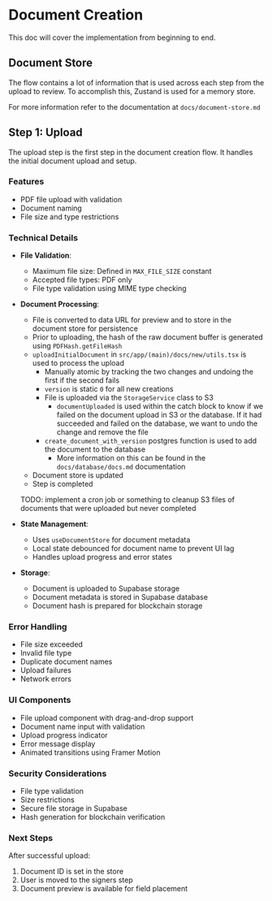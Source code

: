 # Document Creation

This doc will cover the implementation from beginning to end.

## Document Store

The flow contains a lot of information that is used across each step from the upload to review. To accomplish this, Zustand is used for a memory store.

For more information refer to the documentation at `docs/document-store.md`

## Step 1: Upload

The upload step is the first step in the document creation flow. It handles the initial document upload and setup.

### Features

- PDF file upload with validation
- Document naming
- File size and type restrictions

### Technical Details

- **File Validation**:

  - Maximum file size: Defined in `MAX_FILE_SIZE` constant
  - Accepted file types: PDF only
  - File type validation using MIME type checking

- **Document Processing**:

  - File is converted to data URL for preview and to store in the document store for persistence
  - Prior to uploading, the hash of the raw document buffer is generated using `PDFHash.getFileHash`
  - `uploadInitialDocument` in `src/app/(main)/docs/new/utils.tsx` is used to process the upload
    - Manually atomic by tracking the two changes and undoing the first if the second fails
    - `version` is static `0` for all new creations
    - File is uploaded via the `StorageService` class to S3
      - `documentUploaded` is used within the catch block to know if we failed on the document upload in S3 or the database. If it had succeeded and failed on the database, we want to undo the change and remove the file
    - `create_document_with_version` postgres function is used to add the document to the database
      - More information on this can be found in the `docs/database/docs.md` documentation
  - Document store is updated
  - Step is completed

  TODO: implement a cron job or something to cleanup S3 files of documents that were uploaded but never completed

- **State Management**:

  - Uses `useDocumentStore` for document metadata
  - Local state debounced for document name to prevent UI lag
  - Handles upload progress and error states

- **Storage**:
  - Document is uploaded to Supabase storage
  - Document metadata is stored in Supabase database
  - Document hash is prepared for blockchain storage

### Error Handling

- File size exceeded
- Invalid file type
- Duplicate document names
- Upload failures
- Network errors

### UI Components

- File upload component with drag-and-drop support
- Document name input with validation
- Upload progress indicator
- Error message display
- Animated transitions using Framer Motion

### Security Considerations

- File type validation
- Size restrictions
- Secure file storage in Supabase
- Hash generation for blockchain verification

### Next Steps

After successful upload:

1. Document ID is set in the store
2. User is moved to the signers step
3. Document preview is available for field placement
